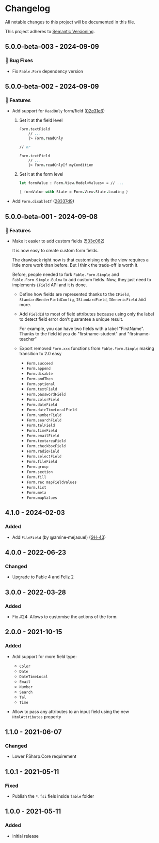 # Changelog

All notable changes to this project will be documented in this file.

This project adheres to [Semantic Versioning](https://semver.org/spec/v2.0.0.html).

<!-- EasyBuild: START -->
<!-- last_commit_released: 02e31e6fa32f3722da8868ae0b18d34fa1ea68f7 -->
<!-- EasyBuild: END -->

## 5.0.0-beta-003 - 2024-09-09

### 🐞 Bug Fixes

* Fix `Fable.Form` dependency version

## 5.0.0-beta-002 - 2024-09-09

### 🚀 Features

* Add support for `ReadOnly` form/field ([02e31e6](https://github.com/glutinum-org/cli/commit/02e31e6fa32f3722da8868ae0b18d34fa1ea68f7))

    1. Set it at the field level

        ```fsharp
        Form.textField
            // ...
            |> Form.readOnly

        // or

        Form.textField
            // ...
            |> Form.readOnlyIf myCondition
        ```

    2. Set it at the form level

        ```fsharp
        let formValue : Form.View.Model<Values> = // ...

        { formValue with State = Form.View.State.Loading }
        ```

* Add `Form.disableIf` ([28337d9](https://github.com/glutinum-org/cli/commit/28337d90c3cd7b686f210db5ab5bde79b371bb66))

## 5.0.0-beta-001 - 2024-09-08

### 🚀 Features

* Make it easier to add custom fields ([533c062](https://github.com/glutinum-org/cli/commit/533c0626ab634267a3d5b3187410d4b4eaf68fd2))

    It is now easy to create custom form fields.

    The drawback right now is that customising only the view requires a little more work than before. But I think the trade-off is worth it.

    Before, people needed to fork `Fable.Form.Simple` and `Fable.Form.Simple.Bulma` to add custom fields. Now, they just need to implements `IField` API and it is done.

    * Define how fields are represented thanks to the `IField`, `StandardRenderFieldConfig`, `IStandardField`, `IGenericField` and more.
    * Add `FieldId` to most of field attributes because using only the label to detect field error don't guarantee a unique result.

        For example, you can have two fields with a label "FirstName". Thanks to the field id you do "firstname-student" and "firstname-teacher"

    * Export removed `Form.xxx` functions from `Fable.Form.Simple` making transition to 2.0 easy
        * `Form.succeed`
        * `Form.append`
        * `Form.disable`
        * `Form.andThen`
        * `Form.optional`
        * `Form.textField`
        * `Form.passwordField`
        * `Form.colorField`
        * `Form.dateField`
        * `Form.dateTimeLocalField`
        * `Form.numberField`
        * `Form.searchField`
        * `Form.telField`
        * `Form.timeField`
        * `Form.emailField`
        * `Form.textareaField`
        * `Form.checkboxField`
        * `Form.radioField`
        * `Form.selectField`
        * `Form.fileField`
        * `Form.group`
        * `Form.section`
        * `Form.fill`
        * `Form.rec mapFieldValues`
        * `Form.list`
        * `Form.meta`
        * `Form.mapValues`

## 4.1.0 - 2024-02-03

### Added

* Add `FileField` (by @amine-mejaouel) ([GH-43](https://github.com/MangelMaxime/Fable.Form/pull/43))

## 4.0.0 - 2022-06-23

### Changed

* Upgrade to Fable 4 and Feliz 2

## 3.0.0 - 2022-03-28

### Added

* Fix #24: Allows to customise the actions of the form.

## 2.0.0 - 2021-10-15

### Added

* Add support for more field type:
    * `Color`
    * `Date`
    * `DateTimeLocal`
    * `Email`
    * `Number`
    * `Search`
    * `Tel`
    * `Time`

* Allow to pass any attributes to an input field using the new `HtmlAttributes` property

## 1.1.0 - 2021-06-07

### Changed

* Lower FSharp.Core requirement

## 1.0.1 - 2021-05-11

### Fixed

* Publish the `*.fsi` fiels inside `fable` folder

## 1.0.0 - 2021-05-11

### Added

* Initial release
